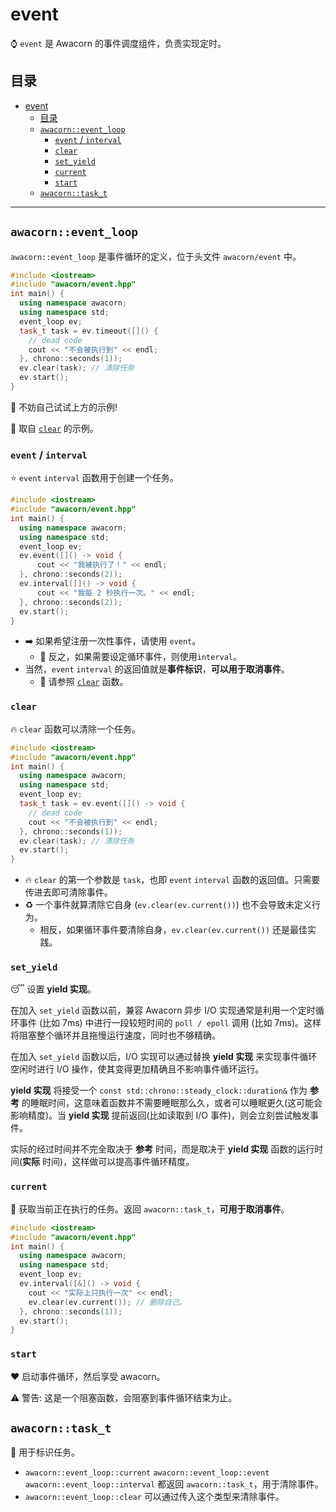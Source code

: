# event

:watch: `event` 是 Awacorn 的事件调度组件，负责实现定时。

## 目录

- [event](#event)
  - [目录](#目录)
  - [`awacorn::event_loop`](#awacornevent_loop)
    - [`event` / `interval`](#event--interval)
    - [`clear`](#clear)
    - [`set_yield`](#set_yield)
    - [`current`](#current)
    - [`start`](#start)
  - [`awacorn::task_t`](#awacorntask_t)

---

## `awacorn::event_loop`

`awacorn::event_loop` 是事件循环的定义，位于头文件 `awacorn/event` 中。

```cpp
#include <iostream>
#include "awacorn/event.hpp"
int main() {
  using namespace awacorn;
  using namespace std;
  event_loop ev;
  task_t task = ev.timeout([]() {
    // dead code
    cout << "不会被执行到" << endl;
  }, chrono::seconds(1));
  ev.clear(task); // 清除任务
  ev.start();
}
```

:triangular_flag_on_post: 不妨自己试试上方的示例!

:memo: 取自 [`clear`](#clear) 的示例。

### `event` / `interval`

:star: `event` `interval` 函数用于创建一个任务。

```cpp
#include <iostream>
#include "awacorn/event.hpp"
int main() {
  using namespace awacorn;
  using namespace std;
  event_loop ev;
  ev.event([]() -> void {
      cout << "我被执行了！" << endl;
  }, chrono::seconds(2));
  ev.interval([]() -> void {
      cout << "我每 2 秒执行一次。" << endl;
  }, chrono::seconds(2));
  ev.start();
}
```

- :arrow_right: 如果希望注册一次性事件，请使用 `event`。
  - :arrows_counterclockwise: 反之，如果需要设定循环事件，则使用`interval`。
- 当然，`event` `interval` 的返回值就是**事件标识**，**可以用于取消事件**。
  - :eyes: 请参照 [`clear`](#clear) 函数。

### `clear`

:fire: `clear` 函数可以清除一个任务。

```cpp
#include <iostream>
#include "awacorn/event.hpp"
int main() {
  using namespace awacorn;
  using namespace std;
  event_loop ev;
  task_t task = ev.event([]() -> void {
    // dead code
    cout << "不会被执行到" << endl;
  }, chrono::seconds(1));
  ev.clear(task); // 清除任务
  ev.start();
}
```

- :fire: `clear` 的第一个参数是 `task`，也即 `event` `interval` 函数的返回值。只需要传进去即可清除事件。
- :recycle: 一个事件就算清除它自身 (`ev.clear(ev.current())`) 也不会导致未定义行为。
  - 相反，如果循环事件要清除自身，`ev.clear(ev.current())` 还是最佳实践。

### `set_yield`

:sleeping: 设置 **yield 实现**。

在加入 `set_yield` 函数以前，兼容 Awacorn 异步 I/O 实现通常是利用一个定时循环事件 (比如 7ms) 中进行一段较短时间的 `poll / epoll` 调用 (比如 7ms)。这样将阻塞整个循环并且拖慢运行速度，同时也不够精确。

在加入 `set_yield` 函数以后，I/O 实现可以通过替换 **yield 实现** 来实现事件循环空闲时进行 I/O 操作，使其变得更加精确且不影响事件循环运行。

**yield 实现** 将接受一个 `const std::chrono::steady_clock::duration&` 作为 **参考** 的睡眠时间，这意味着函数并不需要睡眠那么久，或者可以睡眠更久(这可能会影响精度)。当 **yield 实现** 提前返回(比如读取到 I/O 事件)，则会立刻尝试触发事件。

实际的经过时间并不完全取决于 **参考** 时间，而是取决于 **yield 实现** 函数的运行时间(**实际** 时间)，这样做可以提高事件循环精度。

### `current`

:rainbow: 获取当前正在执行的任务。返回 `awacorn::task_t`，**可用于取消事件**。

```cpp
#include <iostream>
#include "awacorn/event.hpp"
int main() {
  using namespace awacorn;
  using namespace std;
  event_loop ev;
  ev.interval([&]() -> void {
    cout << "实际上只执行一次" << endl;
    ev.clear(ev.current()); // 删除自己。
  }, chrono::seconds(1));
  ev.start();
}
```

### `start`

:hearts: 启动事件循环，然后享受 awacorn。

:warning: 警告: 这是一个阻塞函数，会阻塞到事件循环结束为止。

## `awacorn::task_t`

:dart: 用于标识任务。

- `awacorn::event_loop::current` `awacorn::event_loop::event` `awacorn::event_loop::interval` 都返回 `awacorn::task_t`，用于清除事件。
- `awacorn::event_loop::clear` 可以通过传入这个类型来清除事件。
